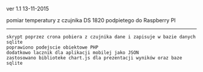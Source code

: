 ver 1.1 13-11-2015

pomiar temperatury z czujnika DS 1820 podpietego do Raspberry PI
********************************************************************************
    skrypt poprzez crona pobiera z czujnika dane i zapisuje w bazie danych sqlite
    poprawiono podejscie obiektowe PHP 
    dodatkowo lacznik dla aplikacji mobilej jako JSON
    zastosowano biblioteke chart.js dla prezentacji wyników oraz baze sqlite